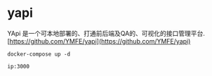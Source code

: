 # yapi
YApi 是一个可本地部署的、打通前后端及QA的、可视化的接口管理平台. [https://github.com/YMFE/yapi](https://github.com/YMFE/yapi)

```
docker-compose up -d
```
```
ip:3000
```
